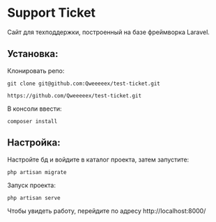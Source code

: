 # Support Ticket

Сайт для техподдержки, построенный на базе фреймворка Laravel.

## Установка:

Клонировать репо:

```git clone git@github.com:Qweeeeex/test-ticket.git```

```https://github.com/Qweeeeex/test-ticket.git```

В консоли ввести:

```composer install```

## Настройка:
Настройте бд и войдите в каталог проекта, затем запустите:

```php artisan migrate```

Запуск проекта:

```php artisan serve```

Чтобы увидеть работу, перейдите по адресу http://localhost:8000/

